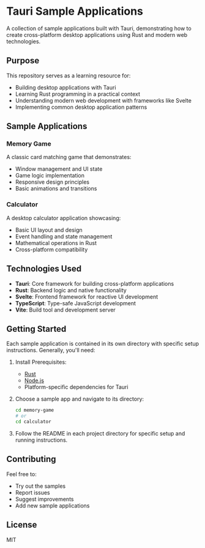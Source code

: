 # Tauri Sample Applications

A collection of sample applications built with Tauri, demonstrating how to create cross-platform desktop applications using Rust and modern web technologies.

## Purpose

This repository serves as a learning resource for:
- Building desktop applications with Tauri
- Learning Rust programming in a practical context
- Understanding modern web development with frameworks like Svelte
- Implementing common desktop application patterns

## Sample Applications

### Memory Game
A classic card matching game that demonstrates:
- Window management and UI state
- Game logic implementation
- Responsive design principles
- Basic animations and transitions

### Calculator
A desktop calculator application showcasing:
- Basic UI layout and design
- Event handling and state management
- Mathematical operations in Rust
- Cross-platform compatibility

## Technologies Used

- **Tauri**: Core framework for building cross-platform applications
- **Rust**: Backend logic and native functionality
- **Svelte**: Frontend framework for reactive UI development
- **TypeScript**: Type-safe JavaScript development
- **Vite**: Build tool and development server

## Getting Started

Each sample application is contained in its own directory with specific setup instructions. Generally, you'll need:

1. Install Prerequisites:
   - [Rust](https://www.rust-lang.org/tools/install)
   - [Node.js](https://nodejs.org/)
   - Platform-specific dependencies for Tauri

2. Choose a sample app and navigate to its directory:
   ```bash
   cd memory-game
   # or
   cd calculator
   ```

3. Follow the README in each project directory for specific setup and running instructions.

## Contributing

Feel free to:
- Try out the samples
- Report issues
- Suggest improvements
- Add new sample applications

## License

MIT
